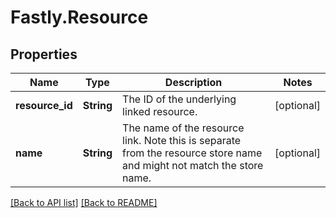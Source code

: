 # Fastly.Resource

## Properties

Name | Type | Description | Notes
------------ | ------------- | ------------- | -------------
**resource_id** | **String** | The ID of the underlying linked resource. | [optional] 
**name** | **String** | The name of the resource link. Note this is separate from the resource store name and might not match the store name. | [optional] 


[[Back to API list]](../../README.md#endpoints) [[Back to README]](../../README.md)
